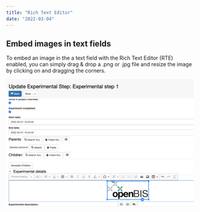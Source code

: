 ```yaml
---
title: "Rich Text Editor"
date: "2022-03-04"
---
```


## Embed images in text fields

To embed an image in the a text field with the Rich Text Editor (RTE) enabled, you can simply drag & drop a .png or .jpg file and resize the image by clicking on and dragging the corners.

![](images/picture-inserted-in-RTE-1024x697.png)
